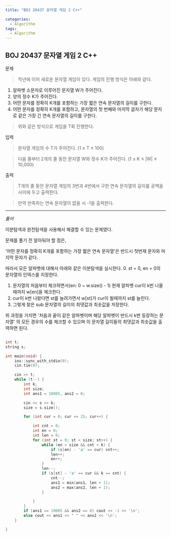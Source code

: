 ```yaml
---
title: "BOJ 20437 문자열 게임 2 C++"

categories:
  - Algorithm
tags:
  - Algorithm
---
```


## BOJ 20437 문자열 게임 2 C++

문제

> 작년에 이어 새로운 문자열 게임이 있다. 게임의 진행 방식은 아래와 같다.

1. 알파벳 소문자로 이루어진 문자열 W가 주어진다.
2. 양의 정수 K가 주어진다.
3. 어떤 문자를 정확히 K개를 포함하는 가장 짧은 연속 문자열의 길이를 구한다.
4. 어떤 문자를 정확히 K개를 포함하고, 문자열의 첫 번째와 마지막 글자가 해당 문자로 같은 가장 긴 연속 문자열의 길이를 구한다.

> 위와 같은 방식으로 게임을 T회 진행한다.

입력

> 문자열 게임의 수 T가 주어진다. (1 ≤ T ≤ 100)

> 다음 줄부터 2개의 줄 동안 문자열 W와 정수 K가 주어진다. (1 ≤ K ≤ |W| ≤ 10,000)

출력

> T개의 줄 동안 문자열 게임의 3번과 4번에서 구한 연속 문자열의 길이를 공백을 사이에 두고 출력한다.

> 만약 만족하는 연속 문자열이 없을 시 -1을 출력한다.

---

_풀이_

이분탐색과 완전탐색을 사용해서 해결할 수 있는 문제였다.

문제를 풀기 전 알아둬야 할 점은,

'어떤 문자를 정확히 K개를 포함하는 가장 짧은 연속 문자열'은 반드시 첫번재 문자와 마지막 문자가 같다.

따라서 모든 알파벳에 대해서 아래와 같은 이분탐색을 실시한다. 0. st = 0, en = 0의 문자열의 인덱스를 지정한다.

1. 문자열의 처음부터 체크하면서(en: 0 ~ w.size() - 1) 현재 알파벳 cur이 k번 나올때까지 w[en]을 체크한다.
2. cur이 k번 나왔다면 st를 늘려가면서 w[st]가 cur이 될때까지 st를 늘린다.
3. 그렇게 찾은 sub 문자열의 길이의 최댓값과 최솟값을 저장한다.

위 과정을 거치면 '처음과 끝이 같은 알파벳이며 해당 알파벳이 반드시 k번 등장하는 문자열' 의 모든 경우의 수를 체크할 수 있으며 이 문자열 길이들의 최댓값과 최솟값을 출력하면 된다.

```c++

int t;
string s;

int main(void) {
    ios::sync_with_stdio(0);
    cin.tie(0);

    cin >> t;
    while (t--) {
        int k;
        int size;
        int ans1 = 10005, ans2 = 0;

        cin >> s >> k;
        size = s.size();

        for (int cur = 0; cur <= 25; cur++) {

            int cnt = 0;
            int en = 0;
            int len = 0;
            for (int st = 0; st < size; st++) {
                while (en < size && cnt < k) {
                    if (s[en] - 'a' == cur) cnt++;
                    len++;
                    en++;
                }
                len--;
                if (s[st] - 'a' == cur && k == cnt) {
                    cnt--;
                    ans1 = min(ans1, len + 1);
                    ans2 = max(ans2, len + 1);
                }

            }
        }
        if (ans1 == 10005 && ans2 == 0) cout << -1 << '\n';
        else cout << ans1 << " " << ans2 << '\n';
    }

}

```
